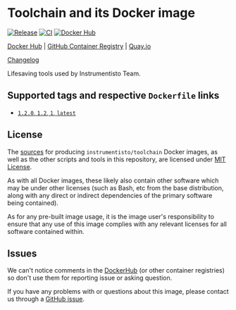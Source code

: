 Toolchain and its Docker image
==============================

[![Release](https://img.shields.io/github/v/release/instrumentisto/toolchain "Release")](https://github.com/instrumentisto/toolchain/releases)
[![CI](https://github.com/instrumentisto/toolchain/actions/workflows/ci.yml/badge.svg?branch=main "CI")](https://github.com/instrumentisto/toolchain/actions?query=workflow%3ACI+branch%3Amain)
[![Docker Hub](https://img.shields.io/docker/pulls/instrumentisto/toolchain?label=Docker%20Hub%20pulls "Docker Hub pulls")](https://hub.docker.com/r/instrumentisto/toolchain)

[Docker Hub](https://hub.docker.com/r/instrumentisto/toolchain)
| [GitHub Container Registry](https://github.com/orgs/instrumentisto/packages/container/package/toolchain)
| [Quay.io](https://quay.io/repository/instrumentisto/toolchain)

[Changelog](https://github.com/instrumentisto/toolchain/blob/main/CHANGELOG.md)

Lifesaving tools used by Instrumentisto Team.




## Supported tags and respective `Dockerfile` links

- [`1.2.0`, `1.2`, `1`, `latest`][d1]




## License

The [sources][92] for producing `instrumentisto/toolchain` Docker images, as well as the other scripts and tools in this repository, are licensed under [MIT License][91].

As with all Docker images, these likely also contain other software which may be under other licenses (such as Bash, etc from the base distribution, along with any direct or indirect dependencies of the primary software being contained).

As for any pre-built image usage, it is the image user's responsibility to ensure that any use of this image complies with any relevant licenses for all software contained within.




## Issues

We can't notice comments in the [DockerHub] (or other container registries) so don't use them for reporting issue or asking question.

If you have any problems with or questions about this image, please contact us through a [GitHub issue][90].




[DockerHub]: https://hub.docker.com

[90]: https://github.com/instrumentisto/toolchain/issues
[91]: https://github.com/instrumentisto/toolchain/blob/main/LICENSE.md
[92]: https://github.com/instrumentisto/toolchain

[d1]: https://github.com/instrumentisto/toolchain/blob/main/Dockerfile
